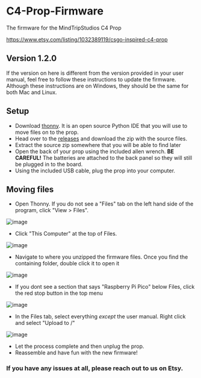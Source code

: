 # C4-Prop-Firmware
The firmware for the MindTripStudios C4 Prop

https://www.etsy.com/listing/1032389119/csgo-inspired-c4-prop

## Version 1.2.0
If the version on here is different from the version provided in your user manual, feel free to follow these instructions to update the firmware. Although these instructions are on Windows, they should be the same for both Mac and Linux.

## Setup

- Download [thonny](https://thonny.org/). It is an open source Python IDE that you will use to move files on to the prop.
- Head over to the [releases](https://github.com/MindTripStudios/C4-Prop-Firmware/releases) and download the zip with the source files.
- Extract the source zip somewhere that you will be able to find later
- Open the back of your prop using the included allen wrench. **BE CAREFUL!** The batteries are attached to the back panel so they will still be plugged in to the board.
- Using the included USB cable, plug the prop into your computer.

## Moving files

- Open Thonny. If you do not see a "Files" tab on the left hand side of the program, click "View > Files".

![image](https://user-images.githubusercontent.com/10331479/171292958-65504d80-427b-4910-92c1-9505ba685f42.png)

- Click "This Computer" at the top of Files.

![image](https://user-images.githubusercontent.com/10331479/171293136-3ccce7a3-1dfb-40a3-a116-384333eaca73.png)

- Navigate to where you unzipped the firmware files. Once you find the containing folder, double click it to open it

![image](https://user-images.githubusercontent.com/10331479/171293317-a7be551e-9a10-4d96-8dba-35697e763dd7.png)

- If you dont see a section that says "Raspberry Pi Pico" below Files, click the red stop button in the top menu

![image](https://user-images.githubusercontent.com/10331479/171293464-4857f8d7-726a-4610-a736-72d75695d599.png)

- In the Files tab, select everything *except* the user manual. Right click and select "Upload to /"

![image](https://user-images.githubusercontent.com/10331479/171293776-0eb90d37-3417-45b7-8eb6-b40268a10702.png)

- Let the process complete and then unplug the prop.
- Reassemble and have fun with the new firmware!

### If you have any issues at all, please reach out to us on Etsy.
